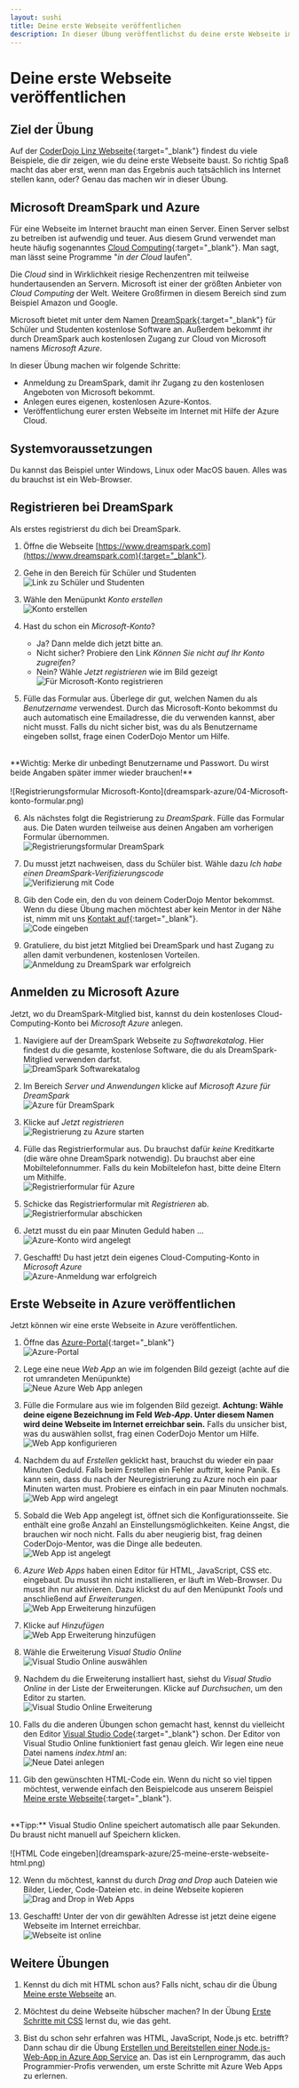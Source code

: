 ```yaml
---
layout: sushi
title: Deine erste Webseite veröffentlichen
description: In dieser Übung veröffentlichst du deine erste Webseite im Internet 
---
```


# Deine erste Webseite veröffentlichen

## Ziel der Übung

Auf der [CoderDojo Linz Webseite](/infos/uebungsbeispiele.html){:target="_blank"} findest du viele Beispiele, die dir zeigen, wie du deine erste Webseite baust. So richtig Spaß macht das aber erst, wenn man das Ergebnis auch tatsächlich ins Internet stellen kann, oder? Genau das machen wir in dieser Übung. 

## Microsoft DreamSpark und Azure 

Für eine Webseite im Internet braucht man einen Server. Einen Server selbst zu betreiben ist aufwendig und teuer. Aus diesem Grund verwendet man heute häufig sogenanntes [Cloud Computing](https://de.wikipedia.org/wiki/Cloud_Computing){:target="_blank"}. Man sagt, man lässt seine Programme "*in der Cloud* laufen".

Die *Cloud* sind in Wirklichkeit riesige Rechenzentren mit teilweise hundertausenden an Servern. Microsoft ist einer der größten Anbieter von *Cloud Computing* der Welt. Weitere Großfirmen in diesem Bereich sind zum Beispiel Amazon und Google.

Microsoft bietet mit unter dem Namen [DreamSpark](https://www.dreamspark.com/){:target="_blank"} für Schüler und Studenten kostenlose Software an. Außerdem bekommt ihr durch DreamSpark auch kostenlosen Zugang zur Cloud von Microsoft namens *Microsoft Azure*.

In dieser Übung machen wir folgende Schritte:

* Anmeldung zu DreamSpark, damit ihr Zugang zu den kostenlosen Angeboten von Microsoft bekommt.
* Anlegen eures eigenen, kostenlosen Azure-Kontos.
* Veröffentlichung eurer ersten Webseite im Internet mit Hilfe der Azure Cloud. 

## Systemvoraussetzungen

Du kannst das Beispiel unter Windows, Linux oder MacOS bauen. Alles was du brauchst ist ein Web-Browser.
 
## Registrieren bei DreamSpark

Als erstes registrierst du dich bei DreamSpark.

1. Öffne die Webseite [https://www.dreamspark.com](https://www.dreamspark.com){:target="_blank"}.

2. Gehe in den Bereich für Schüler und Studenten<br/>
![Link zu Schüler und Studenten](dreamspark-azure/01-link-schueler-studenten.png)

3. Wähle den Menüpunkt *Konto erstellen*<br/>
![Konto erstellen](dreamspark-azure/02-konto-erstellen.png)

4. Hast du schon ein *Microsoft-Konto*?
   * Ja? Dann melde dich jetzt bitte an.
   * Nicht sicher? Probiere den Link *Können Sie nicht auf Ihr Konto zugreifen?*
   * Nein? Wähle *Jetzt registrieren* wie im Bild gezeigt<br/>
![Für Microsoft-Konto registrieren](dreamspark-azure/03-Microsoft-konto-erstellen.png)

5. Fülle das Formular aus. Überlege dir gut, welchen Namen du als *Benutzername* verwendest. Durch das Microsoft-Konto bekommst du auch automatisch eine Emailadresse, die du verwenden kannst, aber nicht musst. Falls du nicht sicher bist, was du als Benutzername eingeben sollst, frage einen CoderDojo Mentor um Hilfe.<br/>
<br/>
**Wichtig: Merke dir unbedingt Benutzername und Passwort. Du wirst beide Angaben später immer wieder brauchen!**<br/>
<br/>
![Registrierungsformular Microsoft-Konto](dreamspark-azure/04-Microsoft-konto-formular.png)

6. Als nächstes folgt die Registrierung zu *DreamSpark*. Fülle das Formular aus. Die Daten wurden teilweise aus deinen Angaben am vorherigen Formular übernommen.<br/>
![Registrierungsformular DreamSpark](dreamspark-azure/05-bestaetigungs-formular.png)

7. Du musst jetzt nachweisen, dass du Schüler bist. Wähle dazu *Ich habe einen DreamSpark-Verifizierungscode*<br/>
![Verifizierung mit Code](dreamspark-azure/06-bestaetigungscode-eingeben.png)

8. Gib den Code ein, den du von deinem CoderDojo Mentor bekommst. Wenn du diese Übung machen möchtest aber kein Mentor in der Nähe ist, nimm mit uns [Kontakt auf](/kontakt.html){:target="_blank"}.<br/>
![Code eingeben](dreamspark-azure/07-bestaetigungscode-eingeben.png)

9. Gratuliere, du bist jetzt Mitglied bei DreamSpark und hast Zugang zu allen damit verbundenen, kostenlosen Vorteilen.<br/>
![Anmeldung zu DreamSpark war erfolgreich](dreamspark-azure/08-herzlichen-glueckwunsch.png)

## Anmelden zu Microsoft Azure

Jetzt, wo du DreamSpark-Mitglied bist, kannst du dein kostenloses Cloud-Computing-Konto bei *Microsoft Azure* anlegen.

1. Navigiere auf der DreamSpark Webseite zu *Softwarekatalog*. Hier findest du die gesamte, kostenlose Software, die du als DreamSpark-Mitglied verwenden darfst.<br/>
![DreamSpark Softwarekatalog](dreamspark-azure/09-softwarekatalog.png)

2. Im Bereich *Server und Anwendungen* klicke auf *Microsoft Azure für DreamSpark*<br/>
![Azure für DreamSpark](dreamspark-azure/10-server-azure.png)

3. Klicke auf *Jetzt registrieren*<br/>
![Registrierung zu Azure starten](dreamspark-azure/11-azure-registrierung.png)

4. Fülle das Registrierformular aus. Du brauchst dafür *keine* Kreditkarte (die wäre ohne DreamSpark notwendig). Du brauchst aber eine Mobiltelefonnummer. Falls du kein Mobiltelefon hast, bitte deine Eltern um Mithilfe.<br/>
![Registrierformular für Azure](dreamspark-azure/12-azure-registrierformular.png)

5. Schicke das Registrierformular mit *Registrieren* ab.<br/>
![Registrierformular abschicken](dreamspark-azure/13-azure-registrierung.png)

6. Jetzt musst du ein paar Minuten Geduld haben ...<br/>
![Azure-Konto wird angelegt](dreamspark-azure/14-azure-wird-angelegt.png)

7. Geschafft! Du hast jetzt dein eigenes Cloud-Computing-Konto in *Microsoft Azure*<br/>
![Azure-Anmeldung war erfolgreich](dreamspark-azure/15-geschafft-azure-ist-angelegt.png)

## Erste Webseite in Azure veröffentlichen

Jetzt können wir eine erste Webseite in Azure veröffentlichen.

1. Öffne das [Azure-Portal](https://portal.azure.com){:target="_blank"}<br/>
![Azure-Portal](dreamspark-azure/16-azure-portal.png)

2. Lege eine neue *Web App* an wie im folgenden Bild gezeigt (achte auf die rot umrandeten Menüpunkte)<br/>
![Neue Azure Web App anlegen](dreamspark-azure/17-neue-webapp-anlegen.png)

3. Fülle die Formulare aus wie im folgenden Bild gezeigt. **Achtung: Wähle deine eigene Bezeichnung im Feld *Web-App*. Unter diesem Namen wird deine Webseite im Internet erreichbar sein.** Falls du unsicher bist, was du auswählen sollst, frag einen CoderDojo Mentor um Hilfe.<br/>
![Web App konfigurieren](dreamspark-azure/18-webapp-konfigurieren.png)

4. Nachdem du auf *Erstellen* geklickt hast, brauchst du wieder ein paar Minuten Geduld. Falls beim Erstellen ein Fehler auftritt, keine Panik. Es kann sein, dass du nach der Neuregistrierung zu Azure noch ein paar Minuten warten must. Probiere es einfach in ein paar Minuten nochmals.<br/>
![Web App wird angelegt](dreamspark-azure/18-webapp-wird-angelegt.png)

5. Sobald die Web App angelegt ist, öffnet sich die Konfigurationsseite. Sie enthält eine große Anzahl an Einstellungsmöglichkeiten. Keine Angst, die brauchen wir noch nicht. Falls du aber neugierig bist, frag deinen CoderDojo-Mentor, was die Dinge alle bedeuten.<br/>
![Web App ist angelegt](dreamspark-azure/19-webapp-ist-angelegt.png)

6. *Azure Web Apps* haben einen Editor für HTML, JavaScript, CSS etc. eingebaut. Du musst ihn nicht installieren, er läuft im Web-Browser. Du musst ihn nur aktivieren. Dazu klickst du auf den Menüpunkt *Tools* und anschließend auf *Erweiterungen*.<br/> 
![Web App Erweiterung hinzufügen](dreamspark-azure/20-erweiterung-hinzufuegen.png)

7. Klicke auf *Hinzufügen*<br/>
![Web App Erweiterung hinzufügen](dreamspark-azure/21-erweiterung-hinzufuegen.png)

8. Wähle die Erweiterung *Visual Studio Online*<br/>
![Visual Studio Online auswählen](dreamspark-azure/22-erweiterung-auswaehlen.png)

9. Nachdem du die Erweiterung installiert hast, siehst du *Visual Studio Online* in der Liste der Erweiterungen. Klicke auf *Durchsuchen*, um den Editor zu starten.<br/>
![Visual Studio Online Erweiterung](dreamspark-azure/23-vso-starten.png)

10. Falls du die anderen Übungen schon gemacht hast, kennst du vielleicht den Editor [Visual Studio Code](https://code.visualstudio.com/){:target="_blank"} schon. Der Editor von Visual Studio Online funktioniert fast genau gleich. Wir legen eine neue Datei namens *index.html* an:<br/>
![Neue Datei anlegen](dreamspark-azure/24-neue-datei.png)

11. Gib den gewünschten HTML-Code ein. Wenn du nicht so viel tippen möchtest, verwende einfach den Beispielcode aus unserem Beispiel [Meine erste Webseite](/trainingsanleitungen/web/html-meine-erste-webseite.html){:target="_blank"}.<br/>
<br/>
**Tipp:** Visual Studio Online speichert automatisch alle paar Sekunden. Du braust nicht manuell auf Speichern klicken.<br/>
<br/>
![HTML Code eingeben](dreamspark-azure/25-meine-erste-webseite-html.png)

12. Wenn du möchtest, kannst du durch *Drag and Drop* auch Dateien wie Bilder, Lieder, Code-Dateien etc. in deine Webseite kopieren<br/>
![Drag and Drop in Web Apps](dreamspark-azure/26-bild-hinzufuegen.png)

13. Geschafft! Unter der von dir gewählten Adresse ist jetzt deine eigene Webseite im Internet erreichbar.<br/> 
![Webseite ist online](dreamspark-azure/27-webseite-online.png)

## Weitere Übungen

1. Kennst du dich mit HTML schon aus? Falls nicht, schau dir die Übung [Meine erste Webseite](/trainingsanleitungen/web/html-meine-erste-webseite.html) an.

2. Möchtest du deine Webseite hübscher machen? In der Übung [Erste Schritte mit CSS](/trainingsanleitungen/web/erste-schritte-mit-css.html) lernst du, wie das geht.

3. Bist du schon sehr erfahren was HTML, JavaScript, Node.js etc. betrifft? Dann schau dir die Übung [Erstellen und Bereitstellen einer Node.js-Web-App in Azure App Service](https://azure.microsoft.com/de-de/documentation/articles/web-sites-nodejs-develop-deploy-mac/) an. Das ist ein Lernprogramm, das auch Programmier-Profis verwenden, um erste Schritte mit Azure Web Apps zu erlernen.